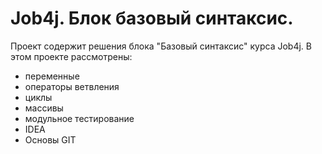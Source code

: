 # Job4j. Блок базовый синтаксис.
Проект содержит решения блока "Базовый синтаксис" курса Job4j.
В этом проекте рассмотрены: 
- переменные
- операторы ветвления
- циклы
- массивы
- модульное тестирование
- IDEA
- Основы GIT
